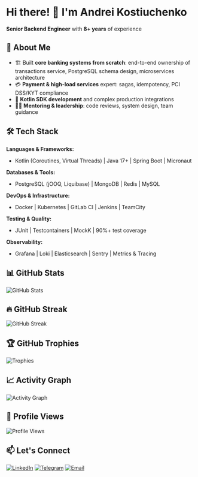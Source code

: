 # Hi there! 👋 I'm Andrei Kostiuchenko

**Senior Backend Engineer** with **8+ years** of experience

## 🚀 About Me

- 🏗️ Built **core banking systems from scratch**: end-to-end ownership of transactions service, PostgreSQL schema design, microservices architecture
- 💳 **Payment & high-load services** expert: sagas, idempotency, PCI DSS/KYT compliance
- 🔧 **Kotlin SDK development** and complex production integrations
- 👨‍🏫 **Mentoring & leadership**: code reviews, system design, team guidance

## 🛠️ Tech Stack

**Languages & Frameworks:**
- Kotlin (Coroutines, Virtual Threads) | Java 17+ | Spring Boot | Micronaut

**Databases & Tools:**
- PostgreSQL (jOOQ, Liquibase) | MongoDB | Redis | MySQL

**DevOps & Infrastructure:**
- Docker | Kubernetes | GitLab CI | Jenkins | TeamCity

**Testing & Quality:**
- JUnit | Testcontainers | MockK | 90%+ test coverage

**Observability:**
- Grafana | Loki | Elasticsearch | Sentry | Metrics & Tracing

## 📊 GitHub Stats
![GitHub Stats](https://github-readme-stats.vercel.app/api?username=arndey&show_icons=true&theme=tokyonight&include_all_commits=true&count_private=true&cache_seconds=1800)

## 🔥 GitHub Streak
![GitHub Streak](https://streak-stats.demolab.com/?user=arndey&theme=tokyonight)

## 🏆 GitHub Trophies
![Trophies](https://github-profile-trophy.vercel.app/?username=arndey&theme=darkhub&column=7)

## 📈 Activity Graph
![Activity Graph](https://github-readme-activity-graph.vercel.app/graph?username=arndey&theme=tokyo-night)

## 👀 Profile Views
![Profile Views](https://komarev.com/ghpvc/?username=arndey&color=blueviolet&style=flat-square)


## 📫 Let's Connect

[![LinkedIn](https://img.shields.io/badge/LinkedIn-0077B5?style=for-the-badge&logo=linkedin&logoColor=white)](https://www.linkedin.com/in/andrei-kostyuchenko-64075a213)
[![Telegram](https://img.shields.io/badge/Telegram-2CA5E0?style=for-the-badge&logo=telegram&logoColor=white)](https://t.me/anrdey)
[![Email](https://img.shields.io/badge/Email-D14836?style=for-the-badge&logo=gmail&logoColor=white)](mailto:andreykostyuchenko94@gmail.com)
